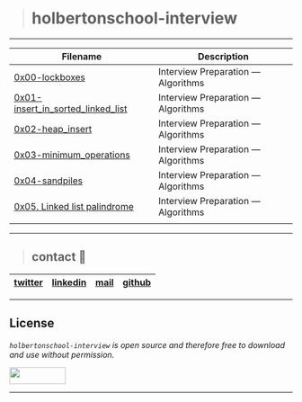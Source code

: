 > # holbertonschool-interview
---
| **Filename** | **Description** |
|---|---|
| [0x00-lockboxes](https://github.com/ricardo1470/holbertonschool-interview/tree/master/0x00-lockboxes) | Interview Preparation ― Algorithms |
| [0x01-insert_in_sorted_linked_list]() | Interview Preparation ― Algorithms  |
| [0x02-heap_insert]() | Interview Preparation ― Algorithms  |
| [0x03-minimum_operations]() | Interview Preparation ― Algorithms |
| [0x04-sandpiles]() | Interview Preparation ― Algorithms |
| [0x05. Linked list palindrome]() | Interview Preparation ― Algorithms |
|  |   |

---
> ## contact 💬

| [twitter](https://twitter.com/RICARDO1470) | [linkedin](https://www.linkedin.com/in/ricardo-alfonso-camayo/) | [mail](1466@holbertonschool.com) | [github](https://github.com/ricardo1470/README/blob/master/README.md) |
|---|---|---|---|

---

## License
*`holbertonschool-interview` is open source and therefore free to download and use without permission.*

<a href="url"><img src="https://www.holbertonschool.com/holberton-logo.png" align="middle" width="100" height="30"></a>

---

